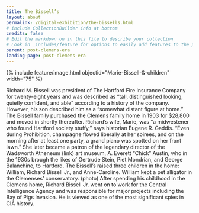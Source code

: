 ```yaml
---
title: The Bissell’s
layout: about
permalink: /digital-exhibition/the-bissells.html
# include CollectionBuilder info at bottom
credits: false
# Edit the markdown on in this file to describe your collection
# Look in _includes/feature for options to easily add features to the page
parent: post-clemens-era
landing-page: post-clemens-era
---
```


{% include feature/image.html objectid="Marie-Bissell-&-children" width="75" %}

Richard M. Bissell was president of The Hartford Fire Insurance Company for twenty-eight years and was described as “tall, distinguished looking, quietly confident, and able” according to a history of the company. However, his son described him as a “somewhat distant figure at home.” The Bissell family purchased the Clemens family home in 1903 for $28,800 and moved in shortly thereafter. Richard’s wife, Marie, was “a midwestener who found Hartford society stuffy,” says historian Eugene R. Gaddis. “Even during Prohibition, champagne flowed liberally at her soirees, and on the morning after at least one party, a grand piano was spotted on her front lawn.” She later became a patron of the legendary director of the Wadsworth Atheneum (link) art museum, A. Everett “Chick” Austin, who in the 1930s brough the likes of Gertrude Stein, Piet Mondrian, and George Balanchine, to Hartford. The Bissell’s raised three children in the home: William, Richard Bissell Jr., and Anne-Caroline. William kept a pet alligator in the Clemenses’ conservatory. (photo) After spending his childhood in the Clemens home, Richard Bissell Jr. went on to work for the Central Intelligence Agency and was responsible for major projects including the Bay of Pigs Invasion. He is viewed as one of the most significant spies in CIA history.  